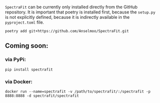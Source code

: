 `SpectraFit` can be currently only installed directly from the GitHub
repository. It is important that poetry is installed first, because the
`setup.py` is not explicitly defined, because it is indirectly available in the
`pyproject.toml` file.

```shell
poetry add git+https://github.com/Anselmoo/SpectraFit.git
```

## Coming soon:

### via PyPi:

```shell
pip install spectrafit
```

### via Docker:

```docker
docker run --name=spectrafit -v /path/to/spectrafit/:/spectrafit -p 8888:8888 -d spectrafit/spectrafit
```
